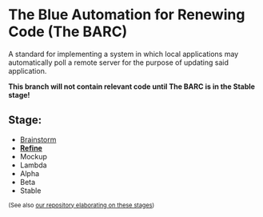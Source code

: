 The Blue Automation for Renewing Code (The BARC)
================================================
A standard for implementing a system in which local applications may automatically poll a remote server for the purpose of updating said application.

**This branch will not contain relevant code until The BARC is in the Stable stage!**

Stage:
------
- [Brainstorm](https://github.com/BlueHuskyStudios/The-BARC/tree/Brainstorm)
- [**Refine**](https://github.com/BlueHuskyStudios/The-BARC/tree/Refine)
- Mockup
- Lambda
- Alpha
- Beta
- Stable

<sub>(See also [our repository elaborating on these stages](https://github.com/BlueHuskyStudios/Blue-Husky-s-Stages-of-Product-Creation))</sub>
